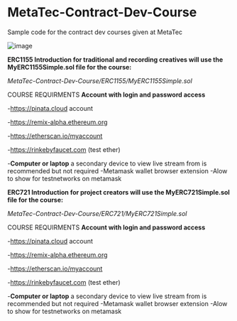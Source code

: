 # MetaTec-Contract-Dev-Course
Sample code for the contract dev courses given at MetaTec

![image](https://user-images.githubusercontent.com/87687899/167833003-3a92f71f-519b-4057-a9ff-75166d8219b1.png)

**ERC1155 Introduction for traditional and recording creatives will use the MyERC1155Simple.sol file for the course:**

*MetaTec-Contract-Dev-Course/ERC1155/MyERC1155Simple.sol*

COURSE REQUIRMENTS
**Account with login and password access**

-https://pinata.cloud account

-https://remix-alpha.ethereum.org

-https://etherscan.io/myaccount

-https://rinkebyfaucet.com (test ether)

-**Computer or laptop** a secondary device to view live stream from is recommended but not required
-Metamask wallet browser extension
-Alow to show for testnetworks on metamask

**ERC721 Introduction for project creators will use the MyERC721Simple.sol file for the course:**

*MetaTec-Contract-Dev-Course/ERC721/MyERC721Simple.sol*

COURSE REQUIRMENTS
**Account with login and password access**

-https://pinata.cloud account

-https://remix-alpha.ethereum.org

-https://etherscan.io/myaccount

-https://rinkebyfaucet.com (test ether)

-**Computer or laptop** a secondary device to view live stream from is recommended but not required
-Metamask wallet browser extension
-Alow to show for testnetworks on metamask

